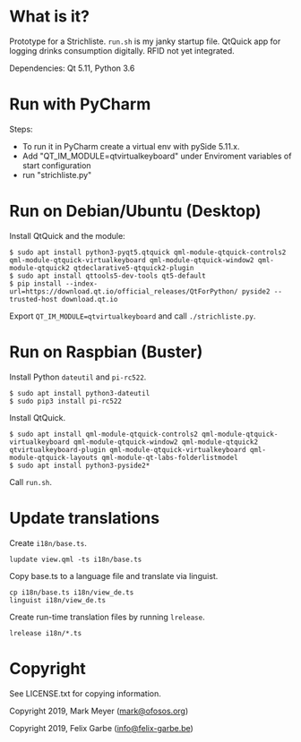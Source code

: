 # What is it?

Prototype for a Strichliste. `run.sh` is my janky startup file.
QtQuick app for logging drinks consumption digitally. RFID not yet
integrated.

Dependencies: Qt 5.11, Python 3.6

# Run with PyCharm

Steps:

- To run it in PyCharm create a virtual env with pySide 5.11.x.
- Add "QT_IM_MODULE=qtvirtualkeyboard" under Enviroment variables of start configuration
- run "strichliste.py"

# Run on Debian/Ubuntu (Desktop)

Install QtQuick and the module:

```
$ sudo apt install python3-pyqt5.qtquick qml-module-qtquick-controls2 qml-module-qtquick-virtualkeyboard qml-module-qtquick-window2 qml-module-qtquick2 qtdeclarative5-qtquick2-plugin
$ sudo apt install qttools5-dev-tools qt5-default
$ pip install --index-url=https://download.qt.io/official_releases/QtForPython/ pyside2 --trusted-host download.qt.io
```

Export `QT_IM_MODULE=qtvirtualkeyboard` and call `./strichliste.py`.

# Run on Raspbian (Buster)

Install Python `dateutil` and `pi-rc522`.

```
$ sudo apt install python3-dateutil
$ sudo pip3 install pi-rc522
```

Install QtQuick.

```
$ sudo apt install qml-module-qtquick-controls2 qml-module-qtquick-virtualkeyboard qml-module-qtquick-window2 qml-module-qtquick2 qtvirtualkeyboard-plugin qml-module-qtquick-virtualkeyboard qml-module-qtquick-layouts qml-module-qt-labs-folderlistmodel
$ sudo apt install python3-pyside2*
```

Call `run.sh`.

# Update translations

Create `i18n/base.ts`.

```
lupdate view.qml -ts i18n/base.ts
```

Copy base.ts to a language file and translate via linguist.

```
cp i18n/base.ts i18n/view_de.ts
linguist i18n/view_de.ts
```

Create run-time translation files by running `lrelease`.

```
lrelease i18n/*.ts
```

# Copyright

See LICENSE.txt for copying information.

Copyright 2019, Mark Meyer (mark@ofosos.org)

Copyright 2019, Felix Garbe (info@felix-garbe.be)
